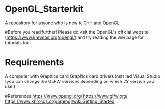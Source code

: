 # OpenGL_Starterkit
A repository for anyone who is new to C++ and OpenGL

#Before you read further!
Please do visit the OpenGL's official website (https://www.khronos.org/opengl/) and try reading the wiki page for tutorials too!

# Requirements
A computer with Graphics card
Graphics card drivers installed
Visual Studio (you can change the GLFW versions depending on which VS version you use.)

#References
https://www.opengl.org/
https://www.glfw.org/
https://www.khronos.org/opengl/wiki/Getting_Started